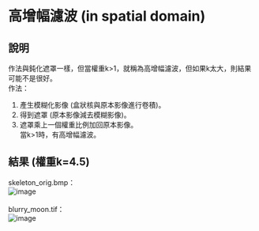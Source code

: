 # 高增幅濾波 (in spatial domain)
## 說明
作法與鈍化遮罩一樣，但當權重k>1，就稱為高增幅濾波，但如果k太大，則結果可能不是很好。 
<br>
作法：  
1. 產生模糊化影像 (盒狀核與原本影像進行卷積)。  
2. 得到遮罩 (原本影像減去模糊影像)。  
3. 遮罩乘上一個權重比例加回原本影像。  
當k>1時，有高增幅濾波。  

## 結果 (權重k=4.5)
skeleton_orig.bmp：  
![image](https://user-images.githubusercontent.com/86739086/146037560-e19ca50a-d03e-4055-8cd5-bd879fdef99e.png)  
 <br>
blurry_moon.tif：  
![image](https://user-images.githubusercontent.com/86739086/146037576-9af93e94-bddb-4833-95b6-39ce913ab8bf.png)  


